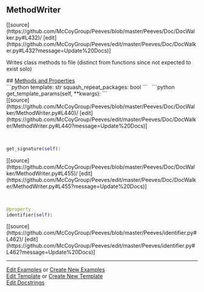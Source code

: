 ## <a id="Peeves.Doc.DocWalker.MethodWriter">MethodWriter</a> 

<div class="docs-source-link" markdown="1">
[[source](https://github.com/McCoyGroup/Peeves/blob/master/Peeves/Doc/DocWalker.py#L432)/
[edit](https://github.com/McCoyGroup/Peeves/edit/master/Peeves/Doc/DocWalker.py#L432?message=Update%20Docs)]
</div>

Writes class methods to file
(distinct from functions since not expected to exist solo)







<div class="collapsible-section">
 <div class="collapsible-section collapsible-section-header" markdown="1">
## <a class="collapse-link" data-toggle="collapse" href="#methods" markdown="1"> Methods and Properties</a> <a class="float-right" data-toggle="collapse" href="#methods"><i class="fa fa-chevron-down"></i></a>
 </div>
 <div class="collapsible-section collapsible-section-body collapse " id="methods" markdown="1">
 ```python
template: str
squash_repeat_packages: bool
```
<a id="Peeves.Doc.DocWalker.MethodWriter.get_template_params" class="docs-object-method">&nbsp;</a> 
```python
get_template_params(self, **kwargs): 
```
<div class="docs-source-link" markdown="1">
[[source](https://github.com/McCoyGroup/Peeves/blob/master/Peeves/Doc/DocWalker/MethodWriter.py#L440)/
[edit](https://github.com/McCoyGroup/Peeves/edit/master/Peeves/Doc/DocWalker/MethodWriter.py#L440?message=Update%20Docs)]
</div>


<a id="Peeves.Doc.DocWalker.MethodWriter.get_signature" class="docs-object-method">&nbsp;</a> 
```python
get_signature(self): 
```
<div class="docs-source-link" markdown="1">
[[source](https://github.com/McCoyGroup/Peeves/blob/master/Peeves/Doc/DocWalker/MethodWriter.py#L455)/
[edit](https://github.com/McCoyGroup/Peeves/edit/master/Peeves/Doc/DocWalker/MethodWriter.py#L455?message=Update%20Docs)]
</div>


<a id="str.identifier" class="docs-object-method">&nbsp;</a> 
```python
@property
identifier(self): 
```
<div class="docs-source-link" markdown="1">
[[source](https://github.com/McCoyGroup/Peeves/blob/master/Peeves/identifier.py#L462)/
[edit](https://github.com/McCoyGroup/Peeves/edit/master/Peeves/identifier.py#L462?message=Update%20Docs)]
</div>
 </div>
</div>











---

[Edit Examples](https://github.com/McCoyGroup/Peeves/edit/gh-pages/ci/examples/Peeves/Doc/DocWalker/MethodWriter.md) or 
[Create New Examples](https://github.com/McCoyGroup/Peeves/new/gh-pages/?filename=ci/examples/Peeves/Doc/DocWalker/MethodWriter.md) <br/>
[Edit Template](https://github.com/McCoyGroup/Peeves/edit/gh-pages/ci/docs/Peeves/Doc/DocWalker/MethodWriter.md) or 
[Create New Template](https://github.com/McCoyGroup/Peeves/new/gh-pages/?filename=ci/docs/templates/Peeves/Doc/DocWalker/MethodWriter.md) <br/>
[Edit Docstrings](https://github.com/McCoyGroup/Peeves/edit/master/Peeves/Doc/DocWalker.py#L432?message=Update%20Docs)